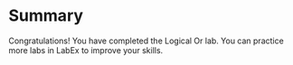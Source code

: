 # Summary

Congratulations! You have completed the Logical Or lab. You can practice more labs in LabEx to improve your skills.
